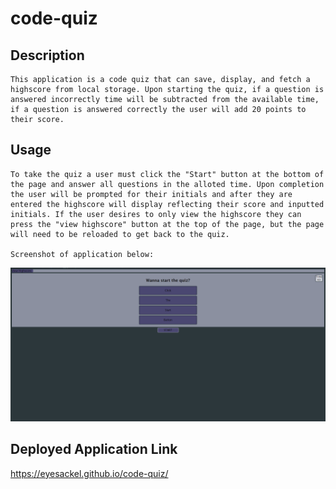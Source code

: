 # code-quiz

## Description
    This application is a code quiz that can save, display, and fetch a highscore from local storage. Upon starting the quiz, if a question is answered incorrectly time will be subtracted from the available time, if a question is answered correctly the user will add 20 points to their score.

## Usage
    To take the quiz a user must click the "Start" button at the bottom of the page and answer all questions in the alloted time. Upon completion the user will be prompted for their initials and after they are entered the highscore will display reflecting their score and inputted initials. If the user desires to only view the highscore they can press the "view highscore" button at the top of the page, but the page will need to be reloaded to get back to the quiz.

    Screenshot of application below:
    
![screenshot](./docs/style/assets/Screenshot%20of%20Application.PNG)

## Deployed Application Link
https://eyesackel.github.io/code-quiz/
